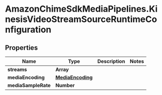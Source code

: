 # AmazonChimeSdkMediaPipelines.KinesisVideoStreamSourceRuntimeConfiguration

## Properties

Name | Type | Description | Notes
------------ | ------------- | ------------- | -------------
**streams** | **Array** |  | 
**mediaEncoding** | [**MediaEncoding**](MediaEncoding.md) |  | 
**mediaSampleRate** | **Number** |  | 


